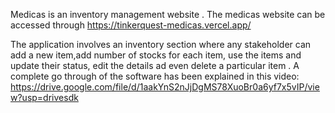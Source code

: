 Medicas is an inventory management website . The medicas website can be accessed through https://tinkerquest-medicas.vercel.app/ 


The application involves an inventory section where any stakeholder can add a new item,add number of stocks for each item,  use the items and update their status, edit the details ad even delete a particular item .
A complete go through of the software has been explained in this video: https://drive.google.com/file/d/1aakYnS2nJjDgMS78XuoBr0a6yf7x5vIP/view?usp=drivesdk
